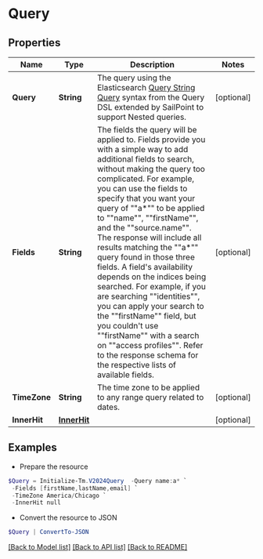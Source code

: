 # Query
## Properties

Name | Type | Description | Notes
------------ | ------------- | ------------- | -------------
**Query** | **String** | The query using the Elasticsearch [Query String Query](https://www.elastic.co/guide/en/elasticsearch/reference/5.2/query-dsl-query-string-query.html#query-string) syntax from the Query DSL extended by SailPoint to support Nested queries. | [optional] 
**Fields** | **String** | The fields the query will be applied to.  Fields provide you with a simple way to add additional fields to search, without making the query too complicated.  For example, you can use the fields to specify that you want your query of &quot;&quot;a*&quot;&quot; to be applied to &quot;&quot;name&quot;&quot;, &quot;&quot;firstName&quot;&quot;, and the &quot;&quot;source.name&quot;&quot;.  The response will include all results matching the &quot;&quot;a*&quot;&quot; query found in those three fields.  A field&#39;s availability depends on the indices being searched.  For example, if you are searching &quot;&quot;identities&quot;&quot;, you can apply your search to the &quot;&quot;firstName&quot;&quot; field, but you couldn&#39;t use &quot;&quot;firstName&quot;&quot; with a search on &quot;&quot;access profiles&quot;&quot;.  Refer to the response schema for the respective lists of available fields.  | [optional] 
**TimeZone** | **String** | The time zone to be applied to any range query related to dates. | [optional] 
**InnerHit** | [**InnerHit**](InnerHit.md) |  | [optional] 

## Examples

- Prepare the resource
```powershell
$Query = Initialize-Tm.V2024Query  -Query name:a* `
 -Fields [firstName,lastName,email] `
 -TimeZone America/Chicago `
 -InnerHit null
```

- Convert the resource to JSON
```powershell
$Query | ConvertTo-JSON
```

[[Back to Model list]](../README.md#documentation-for-models) [[Back to API list]](../README.md#documentation-for-api-endpoints) [[Back to README]](../README.md)

